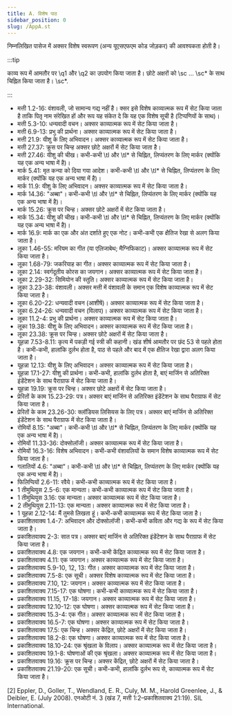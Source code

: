 ```yaml
---
title: A. विशेष पाठ
sidebar_position: 0
slug: /AppA.st
---
```


निम्नलिखित पासेज में अक्सर विशेष स्वरूपण (अन्य यूएसएफएम कोड जोड़कर) की आवश्यकता होती है।

:::tip

काव्य रूप में आमतौर पर \q1 और \q2 का उपयोग किया जाता है। छोटे अक्षरों को \sc … \sc\* के साथ चिह्नित किया जाता है। \sc\*.

:::

- मत्ती 1.2-16: वंशावली, जो सामान्य गद्य नहीं है। क्सर इसे विशेष काव्यात्मक रूप में सेट किया जाता है ताकि पितृ नाम संरेखित हों और रूप यह संकेत दे कि यह एक विशेष सूची है (टिप्पणियों के साथ)।
- मत्ती 5.3-10: धन्यवादी वचन। अक्सर काव्यात्मक रूप में सेट किया जाता है।
- मत्ती 6.9-13: प्रभु की प्रार्थना। अक्सर काव्यात्मक रूप में सेट किया जाता है।
- मत्ती 21.9: यीशु के लिए अभिवादन। अक्सर काव्यात्मक रूप में सेट किया जाता है।
- मत्ती 27.37: क्रूस पर चिन्ह अक्सर छोटे अक्षरों में सेट किया जाता है।
- मत्ती 27.46: यीशु की चीख। कभी-कभी \tl और \tl\* से चिह्नित, लिप्यंतरण के लिए मार्कर (क्योंकि यह एक अन्य भाषा में है)।
- मार्क 5.41: मृत कन्या को दिया गया आदेश। कभी-कभी \tl और \tl\* से चिह्नित, लिप्यंतरण के लिए मार्कर (क्योंकि यह एक अन्य भाषा में है)।
- मार्क 11.9: यीशु के लिए अभिवादन। अक्सर काव्यात्मक रूप में सेट किया जाता है।
- मार्क 14.36: "अब्बा"। कभी-कभी \tl और \tl\* से चिह्नित, लिप्यंतरण के लिए मार्कर (क्योंकि यह एक अन्य भाषा में है)।
- मार्क 15.26: क्रूस पर चिन्ह। अक्सर छोटे अक्षरों में सेट किया जाता है।
- मार्क 15.34: यीशु की चीख। कभी-कभी \tl और \tl\* से चिह्नित, लिप्यंतरण के लिए मार्कर (क्योंकि यह एक अन्य भाषा में है)।
- मार्क 16.9: मार्क का एक और अंत दर्शाते हुए एक नोट। कभी-कभी एक क्षैतिज रेखा से अलग किया जाता है।
- लूका 1.46-55: मरियम का गीत (या एलिजाबेथ; मैग्निफिकाट)। अक्सर काव्यात्मक रूप में सेट किया जाता है।
- लूका 1.68-79: जकरियाह का गीत। अक्सर काव्यात्मक रूप में सेट किया जाता है।
- लूका 2.14: स्वर्गदूतीय कोरस का जयगान। अक्सर काव्यात्मक रूप में सेट किया जाता है।
- लूका 2.29-32: सिमियोन की स्तुति। अक्सर काव्यात्मक रूप में सेट किया जाता है।
- लूका 3.23-38: वंशावली। अक्सर मत्ती में वंशावली के समान एक विशेष काव्यात्मक रूप में सेट किया जाता है।
- लूका 6.20-22: धन्यवादी वचन (आशीषें)। अक्सर काव्यात्मक रूप में सेट किया जाता है।
- लूका 6.24-26: धन्यवादी वचन (विलाप)। अक्सर काव्यात्मक रूप में सेट किया जाता है।
- लूका 11.2-4: प्रभु की प्रार्थना। अक्सर काव्यात्मक रूप में सेट किया जाता है।
- लूका 19.38: यीशु के लिए अभिवादन। अक्सर काव्यात्मक रूप में सेट किया जाता है।
- लूका 23.38: क्रूस पर चिन्ह। अक्सर छोटे अक्षरों में सेट किया जाता है।
- यूहन्ना 7.53-8.11: कृत्य में पकड़ी गई स्त्री की कहानी। खंड शीर्ष आमतौर पर छंद 53 से पहले होता है। कभी-कभी, हालांकि दुर्लभ होता है, पाठ से पहले और बाद में एक क्षैतिज रेखा द्वारा अलग किया जाता है।
- यूहन्ना 12.13: यीशु के लिए अभिवादन। अक्सर काव्यात्मक रूप में सेट किया जाता है।
- यूहन्ना 17.1-27: यीशु की प्रार्थना। कभी-कभी, हालांकि दुर्लभ होता है, बाएं मार्जिन से अतिरिक्त इंडेंटेशन के साथ पैराग्राफ में सेट किया जाता है।
- यूहन्ना 19.19: क्रूस पर चिन्ह। अक्सर छोटे अक्षरों में सेट किया जाता है।
- प्रेरितों के काम 15.23-29: पत्र। अक्सर बाएं मार्जिन से अतिरिक्त इंडेंटेशन के साथ पैराग्राफ में सेट किया जाता है।
- प्रेरितों के काम 23.26-30: क्लॉडियस लिसियस के लिए पत्र। अक्सर बाएं मार्जिन से अतिरिक्त इंडेंटेशन के साथ पैराग्राफ में सेट किया जाता है।
- रोमियों 8.15: "अब्बा"। कभी-कभी \tl और \tl\* से चिह्नित, लिप्यंतरण के लिए मार्कर (क्योंकि यह एक अन्य भाषा में है)।
- रोमियों 11.33-36: दोक्सोलॉजी। अक्सर काव्यात्मक रूप में सेट किया जाता है।
- रोमियों 16.3-16: विशेष अभिवादन। कभी-कभी वंशावलियों के समान विशेष काव्यात्मक रूप में सेट किया जाता है।
- गलातियों 4.6: "अब्बा"। कभी-कभी \tl और \tl\* से चिह्नित, लिप्यंतरण के लिए मार्कर (क्योंकि यह एक अन्य भाषा में है)।
- फिलिप्पियों 2.6-11: रवैये। कभी-कभी काव्यात्मक रूप में सेट किया जाता है।
- 1 तीमुथियुस 2.5-6: एक मान्यता। कभी-कभी काव्यात्मक रूप में सेट किया जाता है।
- 1 तीमुथियुस 3.16: एक मान्यता। अक्सर काव्यात्मक रूप में सेट किया जाता है।
- 2 तीमुथियुस 2.11-13: एक मान्यता। अक्सर काव्यात्मक रूप में सेट किया जाता है।
- 1 यूहन्ना 2.12-14: मैं तुमसे लिखता हूं। कभी-कभी काव्यात्मक रूप में सेट किया जाता है।
- प्रकाशितवाक्य 1.4-7: अभिवादन और दोक्सोलॉजी। कभी-कभी कविता और गद्य के रूप में सेट किया जाता है।
- प्रकाशितवाक्य 2-3: सात पत्र। अक्सर बाएं मार्जिन से अतिरिक्त इंडेंटेशन के साथ पैराग्राफ में सेट किया जाता है।
- प्रकाशितवाक्य 4.8: एक जयगान। कभी-कभी केंद्रित काव्यात्मक रूप में सेट किया जाता है।
- प्रकाशितवाक्य 4.11: एक जयगान। अक्सर काव्यात्मक रूप में सेट किया जाता है।
- प्रकाशितवाक्य 5.9-10, 12, 13: गीत। अक्सर काव्यात्मक रूप में सेट किया जाता है।
- प्रकाशितवाक्य 7.5-8: एक सूची। अक्सर विशेष काव्यात्मक रूप में सेट किया जाता है।
- प्रकाशितवाक्य 7.10, 12: जयगान। अक्सर काव्यात्मक रूप में सेट किया जाता है।
- प्रकाशितवाक्य 7.15-17: एक घोषणा। कभी-कभी काव्यात्मक रूप में सेट किया जाता है।
- प्रकाशितवाक्य 11.15, 17-18: जयगान। अक्सर काव्यात्मक रूप में सेट किया जाता है।
- प्रकाशितवाक्य 12.10-12: एक घोषणा। अक्सर काव्यात्मक रूप में सेट किया जाता है।
- प्रकाशितवाक्य 15.3-4: एक गीत। अक्सर काव्यात्मक रूप में सेट किया जाता है।
- प्रकाशितवाक्य 16.5-7: एक घोषणा। अक्सर काव्यात्मक रूप में सेट किया जाता है।
- प्रकाशितवाक्य 17.5: एक चिन्ह। अक्सर केंद्रित, छोटे अक्षरों में सेट किया जाता है।
- प्रकाशितवाक्य 18.2-8: एक घोषणा। अक्सर काव्यात्मक रूप में सेट किया जाता है।
- प्रकाशितवाक्य 18.10-24: एक श्रृंखला के विलाप। अक्सर काव्यात्मक रूप में सेट किया जाता है।
- प्रकाशितवाक्य 19.1-8: घोषणाओं की एक श्रृंखला। अक्सर काव्यात्मक रूप में सेट किया जाता है।
- प्रकाशितवाक्य 19.16: क्रूस पर चिन्ह। अक्सर केंद्रित, छोटे अक्षरों में सेट किया जाता है।
- प्रकाशितवाक्य 21.19-20: एक सूची। कभी-कभी, हालांकि दुर्लभ रूप से, काव्यात्मक रूप में सेट किया जाता है।

[2] Eppler, D., Goller, T., Wendland, E. R., Culy, M. M., Harold Greenlee, J., & Deibler, E. (July 2008). एनओटी नं. 3 (खंड 7, मत्ती 1:2–प्रकाशितवाक्य 21:19). SIL International.
